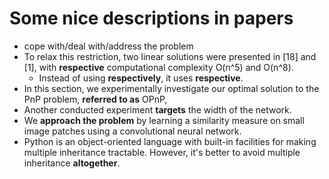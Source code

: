 # Some nice descriptions in papers

* cope with/deal with/address the problem
* To relax this restriction, two linear solutions were presented in [18] and [1], with **respective** computational complexity O(n^5) and O(n^8).
  - Instead of using **respectively**, it uses **respective**.
* In this section, we experimentally investigate our optimal solution to the PnP problem, **referred to as** OPnP,
* Another conducted experiment **targets** the width of the network.
* We **approach the problem** by learning a similarity measure on small image patches using a convolutional neural network.
* Python is an object-oriented language with built-in facilities for making multiple inheritance tractable. However, it's better to avoid multiple inheritance **altogether**.
